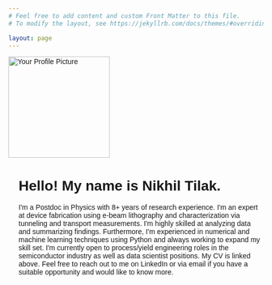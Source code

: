 ```yaml
---
# Feel free to add content and custom Front Matter to this file.
# To modify the layout, see https://jekyllrb.com/docs/themes/#overriding-theme-defaults

layout: page
---
```


<!-- <body>
    <div style="display: flex;">
      <img src="../assets/profpic.jpg" alt="Your Profile Picture" style="width: 200px;">
      <div style="margin-left: 20px;">
        <h1>Hello! My name is Nikhil Tilak.</h1>
        <p>I recently earned a PhD in Physics from Rutgers University, New Jersey, USA. I will be starting a Postdoctoral position soon.
        I am looking for new opportunities at the intersection of Physics, Engineering, and Data Science. 
        To learn more about me, press the tabs above.
        My socials are linked below. </p>
      </div>
    </div>
</body> -->

<html>
<head>
  <meta name="viewport" content="width=device-width, initial-scale=1">
  <style>
    body {
      font-family: Arial, sans-serif;
    }

    .container {
      display: flex;
      flex-direction: column;
      align-items: center;
      text-align: center;
      padding: 20px;
    }

    .profile-pic {
      width: 200px;
      margin-bottom: 20px;
    }

    @media (min-width: 768px) {
      .container {
        flex-direction: row;
        justify-content: center;
        text-align: left;
      }

      .profile-pic {
        margin-bottom: 0;
      }

      .profile-info {
        margin-left: 20px;
        text-align: left;
      }
    }
  </style>
</head>
<body>
  <div class="container">
    <img src="../assets/profpic.jpg" alt="Your Profile Picture" class="profile-pic">
    <div class="profile-info">
      <h1>Hello! My name is Nikhil Tilak.</h1>
      <p>I'm a Postdoc in Physics with 8+ years of research experience. I'm an expert at device fabrication using e-beam lithography and characterization via tunneling and transport measurements. I'm highly skilled at analyzing data and summarizing findings. Furthermore, I'm experienced in numerical and machine learning techniques using Python and always working to expand my skill set. I'm currently open to process/yield engineering roles in the semiconductor industry as well as data scientist positions.
      My CV is linked above. Feel free to reach out to me on LinkedIn or via email if you have a suitable opportunity and would like to know more.</p>
    </div>
  </div>
</body>
</html>
